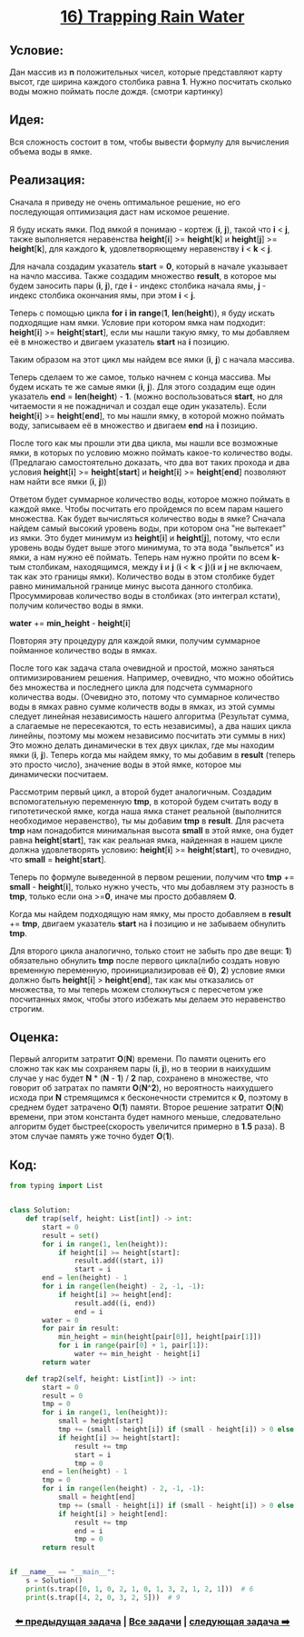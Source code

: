 <div align='center'>
<h1><a href='https://leetcode.com/problems/trapping-rain-water/description/'><strong>16) Trapping Rain Water</strong></a></h1>
</div>

## **Условие:**

Дан массив из **n** положительных чисел, которые представляют карту высот, где ширина каждого столбика равна **1**. Нужно посчитать сколько воды можно поймать после дождя. (смотри картинку)

## **Идея:**

Вся сложность состоит в том, чтобы вывести формулу для вычисления объема воды в ямке.

## **Реализация:**

Сначала я приведу не очень оптимальное решение, но его последующая оптимизация даст нам искомое решение.

Я буду искать ямки. Под ямкой я понимаю - кортеж (**i**, **j**), такой что **i** < **j**, также выполняется неравенства **height**[**i**] >= **height**[**k**] и **height**[**j**] >= **height**[**k**], для каждого **k**, удовлетворяющему неравенству **i** < **k** < **j**.

Для начала создадим указатель **start** = **0**, который в начале указывает на начло массива. Также создадим множество **result**, в которое мы будем заносить пары (**i**, **j**), где **i** - индекс столбика начала ямы, **j** - индекс столбика окончания ямы, при этом **i** < **j**.

Теперь с помощью цикла **for** **i** **in** **range**(**1**, **len**(**height**)), я буду искать подходящие нам ямки. Условие при котором ямка нам подходит: **height**[**i**] >= **height**[**start**], если мы нашли такую ямку, то мы добавляем её в множество и двигаем указатель **start** на **i** позицию.

Таким образом на этот цикл мы найдем все ямки (**i**, **j**) с начала массива.

Теперь сделаем то же самое, только начнем с конца массива. Мы будем искать те же самые ямки (**i**, **j**). Для этого создадим еще один указатель **end** = **len**(**height**) - **1**. (можно воспользоваться **start**, но для читаемости я не пожадничал и создал еще один указатель). Если **height**[**i**] >= **height**[**end**], то мы нашли ямку, в которой можно поймать воду, записываем её в множество и двигаем **end** на **i** позицию.

После того как мы прошли эти два цикла, мы нашли все возможные ямки, в которых по условию можно поймать какое-то количество воды. (Предлагаю самостоятельно доказать, что два вот таких прохода и два условия **height**[**i**] >= **height**[**start**] и **height**[**i**] >= **height**[**end**] позволяют нам найти все ямки (**i**, **j**))

Ответом будет суммарное количество воды, которое можно поймать в каждой ямке. Чтобы посчитать его пройдемся по всем парам нашего множества. Как будет вычисляться количество воды в ямке? Сначала найдем самый высокий уровень воды, при котором она "не вытекает" из ямки. Это будет минимум из **height**[**i**] и **height**[**j**], потому, что если уровень воды будет выше этого минимума, то эта вода "выльется" из ямки, а нам нужно её поймать. Теперь нам нужно пройти по всем **k**-тым столбикам, находящимся, между **i** и **j** (**i** < **k** < **j**)(**i** и **j** не включаем, так как это границы ямки). Количество воды в этом столбике будет равно минимальной границе минус высота данного столбика. Просуммировав количество воды в столбиках (это интеграл кстати), получим количество воды в ямки.

**water** += **min_height** - **height**[**i**]

Повторяя эту процедуру для каждой ямки, получим суммарное пойманное количество воды в ямках.



После того как задача стала очевидной и простой, можно заняться оптимизированием решения. Например, очевидно, что можно обойтись без множества и последнего цикла для подсчета суммарного количества воды. (Очевидно это, потому что суммарное количество воды в ямках равно сумме количеств воды в ямках, из этой суммы следует линейная независимость нашего алгоритма (Результат сумма, а слагаемые не пересекаются, то есть независимы), а два наших цикла линейны, поэтому мы можем независимо посчитать эти суммы в них) Это можно делать динамически в тех двух циклах, где мы находим ямки (**i**, **j**). Теперь когда мы найдем ямку, то мы добавим в **result** (теперь это просто число), значение воды в этой ямке, которое мы динамически посчитаем.

Рассмотрим первый цикл, а второй будет аналогичным. Создадим вспомогательную переменную **tmp**, в которой будем считать воду в гипотетической ямке, когда наша ямка станет реальной (выполнится необходимое неравенство), ты мы добавим **tmp** в **result**. Для расчета **tmp** нам понадобится минимальная высота **small** в этой ямке, она будет равна **height**[**start**], так как реальная ямка, найденная в нашем цикле должна удовлетворять условию: **height**[**i**] >= **height**[**start**], то очевидно, что **small** = **height**[**start**].

Теперь по формуле выведенной в первом решении, получим что **tmp** += **small** - **height**[**i**], только нужно учесть, что мы добавляем эту разность в **tmp**, только если она >=**0**, иначе мы просто добавляем **0**.

Когда мы найдем подходящую нам ямку, мы просто добавляем в **result** += **tmp**, двигаем указатель **start** на **i** позицию и не забываем обнулить **tmp**.

Для второго цикла аналогично, только стоит не забыть про две вещи: **1**) обязательно обнулить **tmp** после первого цикла(либо создать новую временную переменную, проинициализировав её **0**), **2**) условие ямки должно быть **height**[**i**] > **height**[**end**], так как мы отказались от множества, то мы теперь можем столкнуться с пересчетом уже посчитанных ямок, чтобы этого избежать мы делаем это неравенство строгим.



## **Оценка:**

Первый алгоритм затратит **O**(**N**) времени. По памяти оценить его сложно так как мы сохраняем пары (**i**, **j**), но в теории в наихудшим случае у нас будет **N** * (**N** - **1**) / **2** пар, сохранено в множестве, что говорит об затратах по памяти **O**(**N**^**2**), но вероятность наихудшего исхода при **N** стремящимся к бесконечности стремится к **0**, поэтому в среднем будет затрачено **O**(**1**) памяти. Второе решение затратит **O**(**N**) времени, при этом константа будет намного меньше, следовательно алгоритм будет быстрее(скорость увеличится примерно в **1**.**5** раза). В этом случае память уже точно будет **O**(**1**).

## Код:
```python
from typing import List


class Solution:
    def trap(self, height: List[int]) -> int:
        start = 0
        result = set()
        for i in range(1, len(height)):
            if height[i] >= height[start]:
                result.add((start, i))
                start = i
        end = len(height) - 1
        for i in range(len(height) - 2, -1, -1):
            if height[i] >= height[end]:
                result.add((i, end))
                end = i
        water = 0
        for pair in result:
            min_height = min(height[pair[0]], height[pair[1]])
            for i in range(pair[0] + 1, pair[1]):
                water += min_height - height[i]
        return water

    def trap2(self, height: List[int]) -> int:
        start = 0
        result = 0
        tmp = 0
        for i in range(1, len(height)):
            small = height[start]
            tmp += (small - height[i]) if (small - height[i]) > 0 else 0
            if height[i] >= height[start]:
                result += tmp
                start = i
                tmp = 0
        end = len(height) - 1
        tmp = 0
        for i in range(len(height) - 2, -1, -1):
            small = height[end]
            tmp += (small - height[i]) if (small - height[i]) > 0 else 0
            if height[i] > height[end]:
                result += tmp
                end = i
                tmp = 0
        return result


if __name__ == "__main__":
    s = Solution()
    print(s.trap([0, 1, 0, 2, 1, 0, 1, 3, 2, 1, 2, 1]))  # 6
    print(s.trap([4, 2, 0, 3, 2, 5]))  # 9

```

<div align='center'><h3><a href='https://github.com/TAskMAster339/PythonAlgorithms/tree/main/15.Candy'>⬅️ предыдущая задача</a>&nbsp;|&nbsp;<a href='https://github.com/TAskMAster339/PythonAlgorithms/tree/main/README.md'>Все задачи</a>&nbsp;|&nbsp;<a href='https://github.com/TAskMAster339/PythonAlgorithms/tree/main/17.Roman%20to%20Integer'>следующая задача ➡️</a></h3></div>